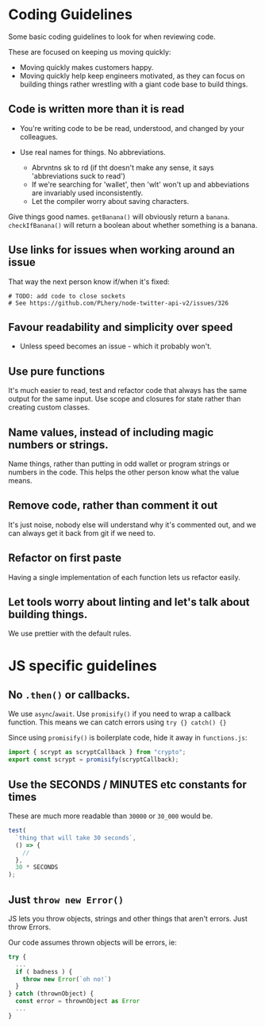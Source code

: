 # Coding Guidelines

Some basic coding guidelines to look for when reviewing code.

These are focused on keeping us moving quickly:

- Moving quickly makes customers happy.
- Moving quickly help keep engineers motivated, as they can focus on building things rather wrestling with a giant code base to build things.

## Code is written more than it is read

- You're writing code to be be read, understood, and changed by your colleagues.

- Use real names for things. No abbreviations.
  - Abrvntns sk to rd (if tht doesn't make any sense, it says 'abbreviations suck to read')
  - If we're searching for 'wallet', then 'wlt' won't up and abbeviations are invariably used inconsistently.
  - Let the compiler worry about saving characters.

Give things good names. `getBanana()` will obviously return a `banana`. `checkIfBanana()` will return a boolean about whether something is a banana.

## Use links for issues when working around an issue

That way the next person know if/when it's fixed:

```
# TODO: add code to close sockets
# See https://github.com/PLhery/node-twitter-api-v2/issues/326
```

## Favour readability and simplicity over speed

- Unless speed becomes an issue - which it probably won't.

## Use pure functions

It's much easier to read, test and refactor code that always has the same output for the same input. Use scope and closures for state rather than creating custom classes.

## Name values, instead of including magic numbers or strings.

Name things, rather than putting in odd wallet or program strings or numbers in the code. This helps the other person know what the value means.

## Remove code, rather than comment it out

It's just noise, nobody else will understand why it's commented out, and we can always get it back from git if we need to.

## Refactor on first paste

Having a single implementation of each function lets us refactor easily.

## Let tools worry about linting and let's talk about building things.

We use prettier with the default rules.

# JS specific guidelines

## No `.then()` or callbacks.

We use `async`/`await`. Use `promisify()` if you need to wrap a callback function. This means we can catch errors using `try {} catch() {}`

Since using `promisify()` is boilerplate code, hide it away in `functions.js`:

```typescript
import { scrypt as scryptCallback } from "crypto";
export const scrypt = promisify(scryptCallback);
```

## Use the SECONDS / MINUTES etc constants for times

These are much more readable than `30000` or `30_000` would be.

```typescript
test(
  `thing that will take 30 seconds`,
  () => {
    //
  },
  30 * SECONDS
);
```

## Just `throw new Error()`

JS lets you throw objects, strings and other things that aren't errors. Just throw Errors.

Our code assumes thrown objects will be errors, ie:

```typescript
try {
  ...
  if ( badness ) {
    throw new Error(`oh no!`)
  }
} catch (thrownObject) {
  const error = thrownObject as Error
  ...
}
```
